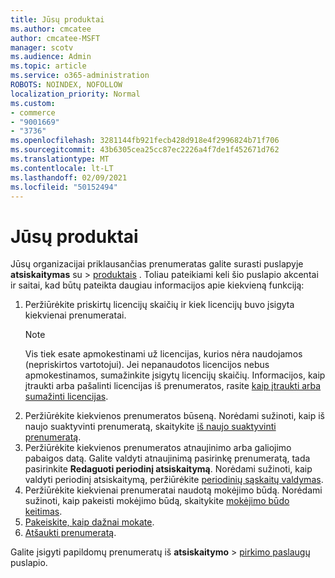 ```yaml
---
title: Jūsų produktai
ms.author: cmcatee
author: cmcatee-MSFT
manager: scotv
ms.audience: Admin
ms.topic: article
ms.service: o365-administration
ROBOTS: NOINDEX, NOFOLLOW
localization_priority: Normal
ms.custom:
- commerce
- "9001669"
- "3736"
ms.openlocfilehash: 3281144fb921fecb428d918e4f2996824b71f706
ms.sourcegitcommit: 43b6305cea25cc87ec2226a4f7de1f452671d762
ms.translationtype: MT
ms.contentlocale: lt-LT
ms.lasthandoff: 02/09/2021
ms.locfileid: "50152494"
---
```

# <a name="your-products"></a>Jūsų produktai

Jūsų organizacijai priklausančias prenumeratas galite surasti puslapyje **atsiskaitymas** su  >  [produktais](https://go.microsoft.com/fwlink/p/?linkid=842054) . Toliau pateikiami keli šio puslapio akcentai ir saitai, kad būtų pateikta daugiau informacijos apie kiekvieną funkciją:

1. Peržiūrėkite priskirtų licencijų skaičių ir kiek licencijų buvo įsigyta kiekvienai prenumeratai.
    > [!NOTE]
    > Vis tiek esate apmokestinami už licencijas, kurios nėra naudojamos (nepriskirtos vartotojui). Jei nepanaudotos licencijos nebus apmokestinamos, sumažinkite įsigytų licencijų skaičių. Informacijos, kaip įtraukti arba pašalinti licencijas iš prenumeratos, rasite [kaip įtraukti arba sumažinti licencijas](https://docs.microsoft.com/alchemyinsights/how-to-add-or-reduce-licenses).
2. Peržiūrėkite kiekvienos prenumeratos būseną. Norėdami sužinoti, kaip iš naujo suaktyvinti prenumeratą, skaitykite [iš naujo suaktyvinti prenumeratą](reactivate-your-subscription.md).
3. Peržiūrėkite kiekvienos prenumeratos atnaujinimo arba galiojimo pabaigos datą. Galite valdyti atnaujinimą pasirinkę prenumeratą, tada pasirinkite **Redaguoti periodinį atsiskaitymą**. Norėdami sužinoti, kaip valdyti periodinį atsiskaitymą, peržiūrėkite [periodinių sąskaitų valdymas](manage-auto-renewal.md).
4. Peržiūrėkite kiekvienai prenumeratai naudotą mokėjimo būdą. Norėdami sužinoti, kaip pakeisti mokėjimo būdą, skaitykite [mokėjimo būdo keitimas](change-payment-method.md).
5. [Pakeiskite, kaip dažnai mokate](change-how-often-you-pay.md).
6. [Atšaukti prenumeratą](https://go.microsoft.com/fwlink/?linkid=2119113).

Galite įsigyti papildomų prenumeratų iš **atsiskaitymo**  >  [pirkimo paslaugų](https://go.microsoft.com/fwlink/p/?linkid=868433) puslapio.